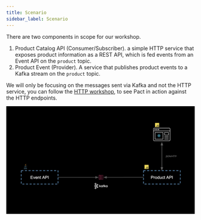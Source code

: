 ```yaml
---
title: Scenario
sidebar_label: Scenario
---
```


There are two components in scope for our workshop.

1. Product Catalog API (Consumer/Subscriber). a simple HTTP service that exposes product information as a REST API, which is fed events from an Event API on the `product` topic.
2. Product Event (Provider). A service that publishes product events to a Kafka stream on the `product` topic.

We will only be focusing on the messages sent via Kafka and not the HTTP service, you can follow the [HTTP workshop](/university/introduction/00_1_Intro), to see Pact in action against the HTTP endpoints.

![Scenario Overview](./diagrams/kafka-react.png)